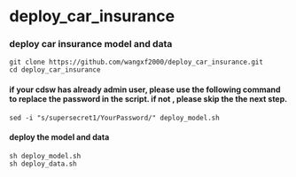 # deploy_car_insurance

### deploy car insurance model and data
```
git clone https://github.com/wangxf2000/deploy_car_insurance.git
cd deploy_car_insurance
```

#### if your cdsw has already admin user, please use the following command to replace the password in the script. if not , please skip the the next step.
```
sed -i "s/supersecret1/YourPassword/" deploy_model.sh
```

#### deploy the model and data
```
sh deploy_model.sh
sh deploy_data.sh
```
